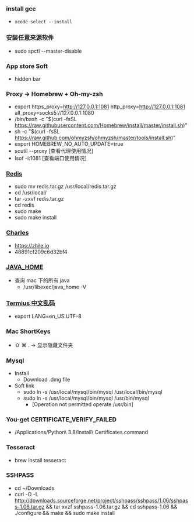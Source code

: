 ### install gcc
- `xcode-select --install`

### 安装任意来源软件
- sudo spctl --master-disable

### App store Soft
- hidden bar

### Proxy -> Homebrew + Oh-my-zsh
- export https_proxy=http://127.0.0.1:1081 http_proxy=http://127.0.0.1:1081 all_proxy=socks5://127.0.0.1:1080
- /bin/bash -c "$(curl -fsSL https://raw.githubusercontent.com/Homebrew/install/master/install.sh)"
- sh -c "$(curl -fsSL https://raw.github.com/ohmyzsh/ohmyzsh/master/tools/install.sh)"
- export HOMEBREW_NO_AUTO_UPDATE=true
- scutil --proxy [查看代理使用情况]
- lsof -i:1081 [查看端口使用情况]

### [Redis](https://www.jianshu.com/p/3bdfda703552)
- sudo mv redis.tar.gz /usr/local/redis.tar.gz
- cd /usr/local/
- tar -zxvf redis.tar.gz
- cd redis
- sudo make
- sudo make install

### [Charles](https://juejin.im/post/5c0a430f51882516207d205d)
- https://zhile.io
- 48891cf209c6d32bf4

### [JAVA_HOME](https://blog.csdn.net/caoxiaohong1005/article/details/73611424)
- 查询 mac 下的所有 java
  - /usr/libexec/java_home -V

### [Termius 中文乱码](https://www.jianshu.com/p/48228ee59c46)
- export LANG=en_US.UTF-8

### Mac ShortKeys
- ⇧ ⌘ .            -> 显示隐藏文件夹

### Mysql 
- Install
  - Download .dmg file
- Soft link
  - sudo ln -s /usr/local/mysql/bin/mysql /usr/local/bin/mysql
  - sudo ln -s /usr/local/mysql/bin/mysql /usr/bin/mysql 
    - [Operation not permitted operate /usr/bin]

### You-get CERTIFICATE_VERIFY_FAILED
- /Applications/Python\ 3.8/Install\ Certificates.command

### Tesseract
- brew install tesseract

### SSHPASS
- cd ~/Downloads
- curl -O -L http://downloads.sourceforge.net/project/sshpass/sshpass/1.06/sshpass-1.06.tar.gz && tar xvzf sshpass-1.06.tar.gz && cd sshpass-1.06 && ./configure && make && sudo make install